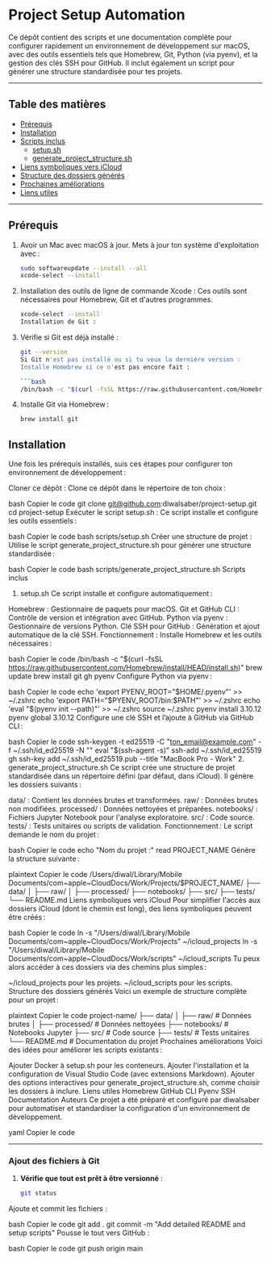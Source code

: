 # Project Setup Automation

Ce dépôt contient des scripts et une documentation complète pour configurer rapidement un environnement de développement sur macOS, avec des outils essentiels tels que Homebrew, Git, Python (via pyenv), et la gestion des clés SSH pour GitHub. Il inclut également un script pour générer une structure standardisée pour tes projets.

---

## **Table des matières**
- [Prérequis](#prérequis)
- [Installation](#installation)
- [Scripts inclus](#scripts-inclus)
  - [setup.sh](#setupsh)
  - [generate_project_structure.sh](#generate_project_structuresh)
- [Liens symboliques vers iCloud](#liens-symboliques-vers-icloud)
- [Structure des dossiers générés](#structure-des-dossiers-générés)
- [Prochaines améliorations](#prochaines-améliorations)
- [Liens utiles](#liens-utiles)

---

## **Prérequis**

1. Avoir un Mac avec macOS à jour. Mets à jour ton système d'exploitation avec :
   ```bash
   sudo softwareupdate --install --all
   xcode-select --install

2. Installation des outils de ligne de commande Xcode : Ces outils sont nécessaires pour Homebrew, Git et d'autres programmes.

    ```bash
    xcode-select --install
    Installation de Git :

3. Vérifie si Git est déjà installé :
    ```bash
    git --version
    Si Git n'est pas installé ou si tu veux la dernière version :
    Installe Homebrew si ce n'est pas encore fait :

    ```bash
    /bin/bash -c "$(curl -fsSL https://raw.githubusercontent.com/Homebrew/install/HEAD/install.sh)"

4. Installe Git via Homebrew :
    ```bash
    brew install git

## **Installation**
Une fois les prérequis installés, suis ces étapes pour configurer ton environnement de développement :

Cloner ce dépôt : Clone ce dépôt dans le répertoire de ton choix :

bash
Copier le code
git clone git@github.com:diwalsaber/project-setup.git
cd project-setup
Exécuter le script setup.sh : Ce script installe et configure les outils essentiels :

bash
Copier le code
bash scripts/setup.sh
Créer une structure de projet : Utilise le script generate_project_structure.sh pour générer une structure standardisée :

bash
Copier le code
bash scripts/generate_project_structure.sh
Scripts inclus
1. setup.sh
Ce script installe et configure automatiquement :

Homebrew : Gestionnaire de paquets pour macOS.
Git et GitHub CLI : Contrôle de version et intégration avec GitHub.
Python via pyenv : Gestionnaire de versions Python.
Clé SSH pour GitHub : Génération et ajout automatique de la clé SSH.
Fonctionnement :
Installe Homebrew et les outils nécessaires :

bash
Copier le code
/bin/bash -c "$(curl -fsSL https://raw.githubusercontent.com/Homebrew/install/HEAD/install.sh)"
brew update
brew install git gh pyenv
Configure Python via pyenv :

bash
Copier le code
echo 'export PYENV_ROOT="$HOME/.pyenv"' >> ~/.zshrc
echo 'export PATH="$PYENV_ROOT/bin:$PATH"' >> ~/.zshrc
echo 'eval "$(pyenv init --path)"' >> ~/.zshrc
source ~/.zshrc
pyenv install 3.10.12
pyenv global 3.10.12
Configure une clé SSH et l’ajoute à GitHub via GitHub CLI :

bash
Copier le code
ssh-keygen -t ed25519 -C "ton_email@example.com" -f ~/.ssh/id_ed25519 -N ""
eval "$(ssh-agent -s)"
ssh-add ~/.ssh/id_ed25519
gh ssh-key add ~/.ssh/id_ed25519.pub --title "MacBook Pro - Work"
2. generate_project_structure.sh
Ce script crée une structure de projet standardisée dans un répertoire défini (par défaut, dans iCloud). Il génère les dossiers suivants :

data/ : Contient les données brutes et transformées.
raw/ : Données brutes non modifiées.
processed/ : Données nettoyées et préparées.
notebooks/ : Fichiers Jupyter Notebook pour l'analyse exploratoire.
src/ : Code source.
tests/ : Tests unitaires ou scripts de validation.
Fonctionnement :
Le script demande le nom du projet :

bash
Copier le code
echo "Nom du projet :"
read PROJECT_NAME
Génère la structure suivante :

plaintext
Copier le code
/Users/diwal/Library/Mobile Documents/com~apple~CloudDocs/Work/Projects/$PROJECT_NAME/
├── data/
│   ├── raw/
│   ├── processed/
├── notebooks/
├── src/
├── tests/
└── README.md
Liens symboliques vers iCloud
Pour simplifier l'accès aux dossiers iCloud (dont le chemin est long), des liens symboliques peuvent être créés :

bash
Copier le code
ln -s "/Users/diwal/Library/Mobile Documents/com~apple~CloudDocs/Work/Projects" ~/icloud_projects
ln -s "/Users/diwal/Library/Mobile Documents/com~apple~CloudDocs/Work/scripts" ~/icloud_scripts
Tu peux alors accéder à ces dossiers via des chemins plus simples :

~/icloud_projects pour les projets.
~/icloud_scripts pour les scripts.
Structure des dossiers générés
Voici un exemple de structure complète pour un projet :

plaintext
Copier le code
project-name/
├── data/
│   ├── raw/                # Données brutes
│   ├── processed/          # Données nettoyées
├── notebooks/              # Notebooks Jupyter
├── src/                    # Code source
├── tests/                  # Tests unitaires
└── README.md               # Documentation du projet
Prochaines améliorations
Voici des idées pour améliorer les scripts existants :

Ajouter Docker à setup.sh pour les conteneurs.
Ajouter l'installation et la configuration de Visual Studio Code (avec extensions Markdown).
Ajouter des options interactives pour generate_project_structure.sh, comme choisir les dossiers à inclure.
Liens utiles
Homebrew
GitHub CLI
Pyenv
SSH Documentation
Auteurs
Ce projet a été préparé et configuré par diwalsaber pour automatiser et standardiser la configuration d'un environnement de développement.

yaml
Copier le code

---

### **Ajout des fichiers à Git**

1. **Vérifie que tout est prêt à être versionné** :
   ```bash
   git status
Ajoute et commit les fichiers :

bash
Copier le code
git add .
git commit -m "Add detailed README and setup scripts"
Pousse le tout vers GitHub :

bash
Copier le code
git push origin main
